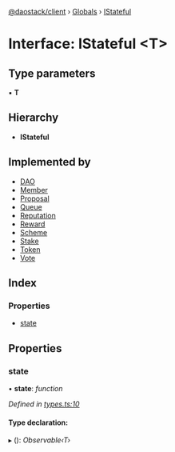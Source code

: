 [@daostack/client](../README.md) › [Globals](../globals.md) › [IStateful](istateful.md)

# Interface: IStateful <**T**>

## Type parameters

▪ **T**

## Hierarchy

* **IStateful**

## Implemented by

* [DAO](../classes/dao.md)
* [Member](../classes/member.md)
* [Proposal](../classes/proposal.md)
* [Queue](../classes/queue.md)
* [Reputation](../classes/reputation.md)
* [Reward](../classes/reward.md)
* [Scheme](../classes/scheme.md)
* [Stake](../classes/stake.md)
* [Token](../classes/token.md)
* [Vote](../classes/vote.md)

## Index

### Properties

* [state](istateful.md#state)

## Properties

###  state

• **state**: *function*

*Defined in [types.ts:10](https://github.com/daostack/client/blob/3f46a94/src/types.ts#L10)*

#### Type declaration:

▸ (): *Observable‹T›*
